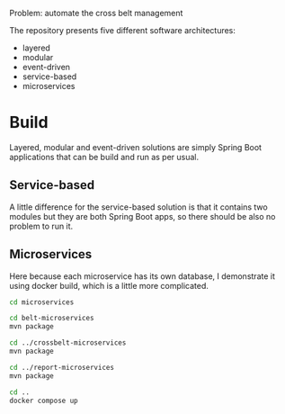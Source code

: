 Problem: automate the cross belt management

The repository presents five different software architectures:
* layered
* modular
* event-driven
* service-based
* microservices

# Build

Layered, modular and event-driven solutions are simply Spring Boot applications that can be build and run as per usual.

## Service-based

A little difference for the service-based solution is that it contains two modules but they are both Spring Boot apps, so 
there should be also no problem to run it.

## Microservices

Here because each microservice has its own database, I demonstrate it using docker build, which is a little more complicated.
```bash
cd microservices

cd belt-microservices
mvn package

cd ../crossbelt-microservices
mvn package

cd ../report-microservices
mvn package 

cd ..
docker compose up
```
